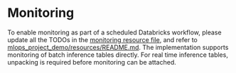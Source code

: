 # Monitoring

To enable monitoring as part of a scheduled Databricks workflow, please update all the TODOs in the [monitoring resource file](../resources/monitoring-resource.yml), and refer to
[mlops_project_demo/resources/README.md](../resources/README.md). The implementation supports monitoring of batch inference tables directly.
For real time inference tables, unpacking is required before monitoring can be attached.
